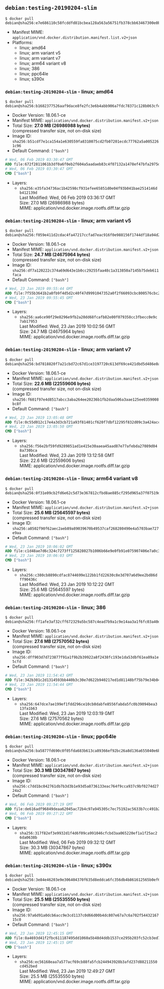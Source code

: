 ## `debian:testing-20190204-slim`

```console
$ docker pull debian@sha256:e7e686110c58fcddfd81bcbea128a563a56751fb378cbb63467300e0b6ff2d74
```

-	Manifest MIME: `application/vnd.docker.distribution.manifest.list.v2+json`
-	Platforms:
	-	linux; amd64
	-	linux; arm variant v5
	-	linux; arm variant v7
	-	linux; arm64 variant v8
	-	linux; 386
	-	linux; ppc64le
	-	linux; s390x

### `debian:testing-20190204-slim` - linux; amd64

```console
$ docker pull debian@sha256:b1682377526aaf9dace8fe2fc3e6b4abb906a7fdc78371c128b063cfe34b16fb
```

-	Docker Version: 18.06.1-ce
-	Manifest MIME: `application/vnd.docker.distribution.manifest.v2+json`
-	Total Size: **27.0 MB (26986988 bytes)**  
	(compressed transfer size, not on-disk size)
-	Image ID: `sha256:b51cdf7e1ca154a1e630559fa8310075cd2fb07201ecdc77762a5a0052261c96`
-	Default Command: `["bash"]`

```dockerfile
# Wed, 06 Feb 2019 03:30:47 GMT
ADD file:672f2811061b3df0a6f0eb2f604a5aadaeb83c4f07132a1478ef47bfa2975db0 in / 
# Wed, 06 Feb 2019 03:30:47 GMT
CMD ["bash"]
```

-	Layers:
	-	`sha256:e35fa34736ac1b42598cf931efee65851d0e04f93b041bae2514146db412139d`  
		Last Modified: Wed, 06 Feb 2019 03:36:17 GMT  
		Size: 27.0 MB (26986988 bytes)  
		MIME: application/vnd.docker.image.rootfs.diff.tar.gzip

### `debian:testing-20190204-slim` - linux; arm variant v5

```console
$ docker pull debian@sha256:f059e411d2cdac4fa47217ccfad7eac916f0e988156f1744df18a94d2a0dcb04
```

-	Docker Version: 18.06.1-ce
-	Manifest MIME: `application/vnd.docker.distribution.manifest.v2+json`
-	Total Size: **24.7 MB (24675964 bytes)**  
	(compressed transfer size, not on-disk size)
-	Image ID: `sha256:df7a120222c374a69d643e1b0cc29255faa48c1a313850a7145b75deb611faca`
-	Default Command: `["bash"]`

```dockerfile
# Wed, 23 Jan 2019 09:55:44 GMT
ADD file:7f55b3641b2a8fb9f4d5d2c40f47d9991047352a0f2f66093cbc800576cbc20a in / 
# Wed, 23 Jan 2019 09:55:45 GMT
CMD ["bash"]
```

-	Layers:
	-	`sha256:aa6ce90f29e8296e9fb2a20dd68fcafb82e00f079358cc3fbecc0e9c7ab17953`  
		Last Modified: Wed, 23 Jan 2019 10:02:56 GMT  
		Size: 24.7 MB (24675964 bytes)  
		MIME: application/vnd.docker.image.rootfs.diff.tar.gzip

### `debian:testing-20190204-slim` - linux; arm variant v7

```console
$ docker pull debian@sha256:bd7818820f7a21cbd72c67d1ce3197720c613df69ce421dbd5d486e0a0b67f34
```

-	Docker Version: 18.06.1-ce
-	Manifest MIME: `application/vnd.docker.distribution.manifest.v2+json`
-	Total Size: **22.6 MB (22559606 bytes)**  
	(compressed transfer size, not on-disk size)
-	Image ID: `sha256:f601f97e4d8517abcc3aba264ee20236b1fb2daa506a3aae125ee0359008bc8f`
-	Default Command: `["bash"]`

```dockerfile
# Wed, 23 Jan 2019 13:05:48 GMT
ADD file:0c55d012c17e4a3d3cb721a93f81401cf620f7dbf12295f832d09c3a424acc5f in / 
# Wed, 23 Jan 2019 13:05:50 GMT
CMD ["bash"]
```

-	Layers:
	-	`sha256:f56e2bf59fd9289851ad1e415e30aaea45aad87e77afebda27089d048a730bca`  
		Last Modified: Wed, 23 Jan 2019 13:12:58 GMT  
		Size: 22.6 MB (22559606 bytes)  
		MIME: application/vnd.docker.image.rootfs.diff.tar.gzip

### `debian:testing-20190204-slim` - linux; arm64 variant v8

```console
$ docker pull debian@sha256:0f31e09cb2fd6e62c5d73e367812cfbd8ae885cf295d965a37f07519d1be7108
```

-	Docker Version: 18.06.1-ce
-	Manifest MIME: `application/vnd.docker.distribution.manifest.v2+json`
-	Total Size: **25.6 MB (25645597 bytes)**  
	(compressed transfer size, not on-disk size)
-	Image ID: `sha256:a8502f90f62aec2aeb89a89039670b49537caf268280490e4a5703bae727e9aa`
-	Default Command: `["bash"]`

```dockerfile
# Wed, 23 Jan 2019 10:06:02 GMT
ADD file:c1d48ae7d6c324c7273ff125828027b1006b66e9e0fb91e075907406e7a0c369 in / 
# Wed, 23 Jan 2019 10:06:03 GMT
CMD ["bash"]
```

-	Layers:
	-	`sha256:c380cb8890cdfac8744699e122bb1fd22630c8e3d707a6d9ee2bd86dff90436c`  
		Last Modified: Wed, 23 Jan 2019 10:12:22 GMT  
		Size: 25.6 MB (25645597 bytes)  
		MIME: application/vnd.docker.image.rootfs.diff.tar.gzip

### `debian:testing-20190204-slim` - linux; 386

```console
$ docker pull debian@sha256:ff1afe3af32cff672329a5bc587c4ead7b9a1c9e14aa3a1f6fc03a40db6d61aa
```

-	Docker Version: 18.06.1-ce
-	Manifest MIME: `application/vnd.docker.distribution.manifest.v2+json`
-	Total Size: **27.6 MB (27570562 bytes)**  
	(compressed transfer size, not on-disk size)
-	Image ID: `sha256:dff903d7d723877f91a1f9b2b39922a8f2438fc193e1da53dbf61ea89a1e5cfd`
-	Default Command: `["bash"]`

```dockerfile
# Wed, 23 Jan 2019 11:54:43 GMT
ADD file:342b301c2d1314593bb440b3c30e7d622b940217ed1d81148bf75b79e34b041a in / 
# Wed, 23 Jan 2019 11:54:44 GMT
CMD ["bash"]
```

-	Layers:
	-	`sha256:647dce7ae199ef1fdd296ce10cb0dabfe8556fabda5fc0b39094bea313fa1b63`  
		Last Modified: Wed, 23 Jan 2019 12:03:19 GMT  
		Size: 27.6 MB (27570562 bytes)  
		MIME: application/vnd.docker.image.rootfs.diff.tar.gzip

### `debian:testing-20190204-slim` - linux; ppc64le

```console
$ docker pull debian@sha256:ba5877fd690c0f05fda683b613ca89366ef92bc26a8d136a655040e6b474e50f
```

-	Docker Version: 18.06.1-ce
-	Manifest MIME: `application/vnd.docker.distribution.manifest.v2+json`
-	Total Size: **30.3 MB (30347867 bytes)**  
	(compressed transfer size, not on-disk size)
-	Image ID: `sha256:c7dd1bc042761db7b3d3b1e93d5a8736133eac764f9cca937c9bf0274d2724a2`
-	Default Command: `["bash"]`

```dockerfile
# Wed, 06 Feb 2019 09:27:19 GMT
ADD file:de616adf96849deaa62045ac72b4c97a945305c7ec75192ac5633b7cc491b2b3 in / 
# Wed, 06 Feb 2019 09:27:22 GMT
CMD ["bash"]
```

-	Layers:
	-	`sha256:317f82ef3e9932d1f4d6f09ca991046cfcbd3aa065220ef1a1f25ac26da0638b`  
		Last Modified: Wed, 06 Feb 2019 09:32:12 GMT  
		Size: 30.3 MB (30347867 bytes)  
		MIME: application/vnd.docker.image.rootfs.diff.tar.gzip

### `debian:testing-20190204-slim` - linux; s390x

```console
$ docker pull debian@sha256:3e84e46203e9e306404370f635d8eddca6fc356db4b861612565b0ef62880bc3
```

-	Docker Version: 18.06.1-ce
-	Manifest MIME: `application/vnd.docker.distribution.manifest.v2+json`
-	Total Size: **25.5 MB (25535550 bytes)**  
	(compressed transfer size, not on-disk size)
-	Image ID: `sha256:97a6d91a0dcb6acc9e3cd1137c0d66d00b4dc807e67a7c6a702f5443216715c0`
-	Default Command: `["bash"]`

```dockerfile
# Wed, 23 Jan 2019 12:45:15 GMT
ADD file:8a4693d41f2fbc611187495dd1060a5b48d4ddb1537ce295b203fc52cb3ed752 in / 
# Wed, 23 Jan 2019 12:45:15 GMT
CMD ["bash"]
```

-	Layers:
	-	`sha256:ec56168eaa7a577acf69cb88fa5fcb244943928b3afd237d88211550cd452bed`  
		Last Modified: Wed, 23 Jan 2019 12:49:27 GMT  
		Size: 25.5 MB (25535550 bytes)  
		MIME: application/vnd.docker.image.rootfs.diff.tar.gzip
